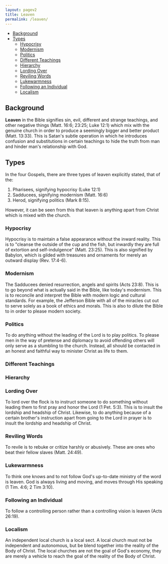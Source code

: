 ```yaml
---
layout: pagev2
title: Leaven
permalink: /leaven/
---
```

- [Background](#background)
- [Types](#types)
  - [Hypocrisy](#hypocrisy)
  - [Modernism](#modernism)
  - [Politics](#politics)
  - [Different Teachings](#different-teachings)
  - [Hierarchy](#hierarchy)
  - [Lording Over](#lording-over)
  - [Reviling Words](#reviling-words)
  - [Lukewarmness](#lukewarmness)
  - [Following an Individual](#following-an-individual)
  - [Localism](#localism)

## Background

**Leaven** in the Bible signifies sin, evil, different and strange teachings, and other negative things (Matt. 16:6; 23:25; Luke 12:1) which mix with the genuine church in order to produce a seemingly bigger and better product (Matt. 13:33). This is Satan's subtle operation in which he introduces confusion and substitutions in certain teachings to hide the truth from man and hinder man's relationship with God.

## Types

In the four Gospels, there are three types of leaven explicitly stated, that of the:
1. Pharisees, signifying hypocrisy (Luke 12:1)
2. Sadducees, signifying modernism (Matt. 16:6)
3. Herod, signifying politics (Mark 8:15). 

However, it can be seen from this that leaven is anything apart from Christ which is mixed with the church.

### Hypocrisy

Hypocrisy is to maintain a false appearance without the inward reality. This is to "cleanse the outside of the cup and the fish, but inwardly they are full of extortion and self-indulgence" (Matt. 23:25). This is also signified by Babylon, which is gilded with treasures and ornaments for merely an outward display (Rev. 17:4-6).

### Modernism

The Sadducees denied resurrection, angels and spirits (Acts 23:8). This is to go beyond what is actually said in the Bible, like today's modernism. This is to reconcile and interpret the Bible with modern logic and cultural standards. For example, the Jefferson Bible with all of the miracles cut out to serve solely as a book of ethics and morals. This is also to dilute the Bible to in order to please modern society. 

### Politics

To do anything without the leading of the Lord is to play politics. To please men in the way of pretense and diplomacy to avoid offending others will only serve as a stumbling to the church. Instead, all should be contacted in an honest and faithful way to minister Christ as life to them.

### Different Teachings

### Hierarchy

### Lording Over

To lord over the flock is to instruct someone to do something without leading them to first pray and honor the Lord (1 Pet. 5:3). This is to insult the lordship and headship of Christ. Likewise, to do anything because of a certain brother's instruction apart from going to the Lord in prayer is to insult the lordship and headship of Christ.

### Reviling Words

To revile is to rebuke or critize harshly or abusively. These are ones who beat their fellow slaves (Matt. 24:49). 

### Lukewarmness

To think one knows and to not follow God's up-to-date ministry of the word is leaven. God is always living and moving, and moves through His speaking (1 Tim. 4:6; 2 Tim 3:10).

### Following an Individual

To follow a controlling person rather than a controlling vision is leaven (Acts 26:19).

### Localism

An independent local church is a local sect. A local church must not be independent and autonomous, but be blend together into the reality of the Body of Christ. The local churches are not the goal of God's economy, they are merely a vehicle to reach the goal of the reality of the Body of Christ.